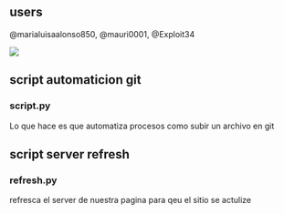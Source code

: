 ## users 
@marialuisaalonso850, @mauri0001, @Exploit34

<img src="./img/5.png">


## script automaticion git
<h3>script.py</h3>
<p>Lo que hace es que automatiza procesos como subir un archivo en git</p>

## script server refresh
<h3>refresh.py</h3>
<p>refresca el server de nuestra pagina para qeu el sitio se actulize</p>


